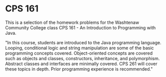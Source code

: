 # CPS 161

This is a selection of the homework problems for the Washtenaw Community College class CPS 161 - An Introduction to Programming with Java.

"In this course, students are introduced to the Java programming language. Looping, conditional logic and string manipulation are some of the basic programming concepts covered. Object-oriented concepts are covered such as objects and classes, constructors, inheritance, and polymorphism. Abstract classes and interfaces are minimally covered. CPS 261 will cover these topics in depth. Prior programming experience is recommended."
